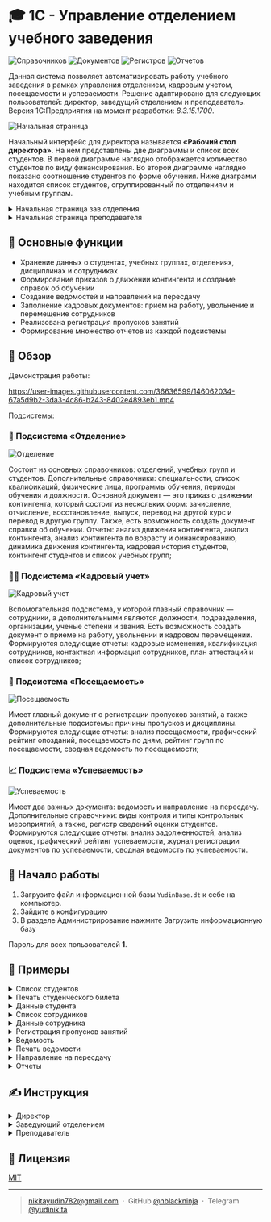 # 🎓 1С - Управление отделением учебного заведения

<p>
 <img alt="Справочников" src="https://img.shields.io/badge/%D0%A1%D0%BF%D1%80%D0%B0%D0%B2%D0%BE%D1%87%D0%BD%D0%B8%D0%BA%D0%BE%D0%B2-18-blue?style=for-the-badge"/>
 <img alt="Документов" src="https://img.shields.io/badge/%D0%94%D0%BE%D0%BA%D1%83%D0%BC%D0%B5%D0%BD%D1%82%D0%BE%D0%B2-14-blue?style=for-the-badge"/>
 <img alt="Регистров" src="https://img.shields.io/badge/%D0%A0%D0%B5%D0%B3%D0%B8%D1%81%D1%82%D1%80%D0%BE%D0%B2-7-blue?style=for-the-badge"/>
 <img alt="Отчетов" src="https://img.shields.io/badge/%D0%9E%D1%82%D1%87%D0%B5%D1%82%D0%BE%D0%B2-24-blue?style=for-the-badge"/>
</p>

Данная система позволяет автоматизировать работу учебного заведения в рамках управления отделением, кадровым учетом, посещаемости и успеваемости. Решение адаптировано для следующих пользователей: директор, заведущий отделением и преподаватель. Версия 1С:Предприятия на момент разработки: <i>8.3.15.1700</i>.

![Начальная страница](https://user-images.githubusercontent.com/36636599/146053595-9918cfcf-87ee-4973-af5e-17e68cfd9f6d.png)

Начальный интерфейс для директора называется **«Рабочий стол директора»**. На нем представлены две диаграммы и список всех студентов. В первой диаграмме наглядно отображается количество студентов по виду финансирования. Во второй диаграмме наглядно показано соотношение студентов по форме обучения. Ниже диаграмм находится список студентов, сгруппированный по отделениям и учебным группам.


<details>
 <summary>Начальная страница зав.отделения</summary>
 
 ![image](https://user-images.githubusercontent.com/36636599/146053680-f00073a2-069d-4fbf-8b79-4b3b4c092c1b.png)
 
 Начальный интерфейс для заведующего отделением называется **«Рабочий стол заведующего отделением»**. Здесь показаны шаги работы зав. отделением в информационной системе. Первым делом заполняются справочники, вторым шагом создаются приказы, и на третьем шаге составляются отчеты.
</details>

<details>
 <summary>Начальная страница преподавателя</summary>
 
 ![image](https://user-images.githubusercontent.com/36636599/146053700-69e7dc4a-ab87-4b47-8904-390aa0a1bc6e.png)
 
 Начальный интерфейс для преподавателя называется **«Рабочий стол преподавателя»**. На него выведены и проиллюстрированы 3 главных действия для работы преподавателя: ввод пропусков занятий, заполнение ведомости и создание направления на пересдачу. 
</details>

## 🎯 Основные функции

- Хранение данных о студентах, учебных группах, отделениях, дисциплинах и сотрудниках
- Формирование приказов о движении контингента и создание справок об обучении
- Создание ведомостей и направлений на пересдачу
- Заполнение кадровых документов: прием на работу, увольнение и перемещение сотрудников
- Реализована регистрация пропусков занятий
- Формирование множество отчетов из каждой подсистемы

## 👀 Обзор

Демонстрация работы:

https://user-images.githubusercontent.com/36636599/146062034-67a5d9b2-3da3-4c86-b243-8402e4893eb1.mp4

Подсистемы:

### 🏫 Подсистема «Отделение»

![Отделение](https://user-images.githubusercontent.com/36636599/146055537-39656c7a-e3b3-4434-9750-bde8d570fa03.png)

Состоит из основных справочников: отделений, учебных групп и студентов. Дополнительные справочники: специальности, список квалификаций, физические лица, программы обучения, периоды обучения и должности. Основной документ — это приказ о движении контингента, который состоит из нескольких форм: зачисление, отчисление, восстановление, выпуск, перевод на другой курс и перевод в другую группу. Также, есть возможность создать документ справки об обучении. Отчеты: анализ движения контингента, анализ контингента, анализ контингента по возрасту и финансированию, динамика движения контингента, кадровая история студентов, контингент студентов и список учебных групп;

### 👩‍🏫 Подсистема «Кадровый учет»

![Кадровый учет](https://user-images.githubusercontent.com/36636599/146055585-fd4b4f9e-8aba-4a4d-ab48-e4702ed8f2e9.png)

Вспомогательная подсистема, у которой главный справочник — сотрудники, а дополнительными являются должности, подразделения, организации, ученые степени и звания. Есть возможность создать документ о приеме на работу, увольнении и кадровом перемещении. Формируются следующие отчеты: кадровые изменения, квалификация сотрудников, контактная информация сотрудников, план аттестаций и список сотрудников;

### 📆 Подсистема «Посещаемость»

![Посещаемость](https://user-images.githubusercontent.com/36636599/146055613-663f1430-942b-4d6d-9dcf-427143a2e1f2.png)

Имеет главный документ о регистрации пропусков занятий, а также дополнительные подсистемы: причины пропусков и дисциплины. Формируются следующие отчеты: анализ посещаемости, графический рейтинг опозданий, посещаемость по дням, рейтинг групп по посещаемости, сводная ведомость по посещаемости;

### 📈 Подсистема «Успеваемость»

![Успеваемость](https://user-images.githubusercontent.com/36636599/146055634-0f8a29d0-e40c-4197-855f-1924bc08bbb3.png)

Имеет два важных документа: ведомость и направление на пересдачу. Дополнительные справочники: виды контроля и типы контрольных мероприятий, а также, регистр сведений оценки студентов. Формируются следующие отчеты: анализ задолженностей, анализ оценок, графический рейтинг успеваемости, журнал регистрации документов по успеваемости, сводная ведомость по успеваемости.

## 📝 Начало работы

1) Загрузите файл информационной базы `YudinBase.dt` к себе на компьютер.
2) Зайдите в конфигурацию
3) В разделе Администрирование нажмите Загрузить информационную базу

Пароль для всех пользователей **1**.

## 📌 Примеры

<details>
 <summary>Список студентов</summary>
 
 ![image](https://user-images.githubusercontent.com/36636599/146058138-0379ec30-c3bf-4b4b-95be-4bd90580e578.png)
</details>

<details>
 <summary>Печать студенческого билета</summary>
 
 ![image](https://user-images.githubusercontent.com/36636599/146058241-ee04c6f7-9a3c-4677-870f-05c127d09107.png)
</details>

<details>
 <summary>Данные студента</summary>
 
 ![image](https://user-images.githubusercontent.com/36636599/146058562-0b4f4d91-6e05-467d-a082-bc88a65fa039.png)
</details>

<details>
 <summary>Список сотрудников</summary>
 
 ![image](https://user-images.githubusercontent.com/36636599/146058707-7a6cc058-0443-44de-b9e2-6e3717cc994b.png)
</details>

<details>
 <summary>Данные сотрудника</summary>
 
 ![image](https://user-images.githubusercontent.com/36636599/146058779-b1b2ec9f-6ade-4b32-b97e-b6e424eaf2ac.png)
</details>

<details>
 <summary>Регистрация пропусков занятий</summary>
 
 ![image](https://user-images.githubusercontent.com/36636599/146058859-632c17f2-e8b9-4767-a387-a19285f3ddea.png)
</details>

<details>
 <summary>Ведомость</summary>
 
 ![image](https://user-images.githubusercontent.com/36636599/146058951-fcf6388b-bfaf-4cbe-b0af-10a610be288f.png)
</details>

<details>
 <summary>Печать ведомости</summary>
 
 ![image](https://user-images.githubusercontent.com/36636599/146058998-b08b235a-ced9-478c-82d7-c7292f4757fd.png)
</details>

<details>
 <summary>Направление на пересдачу</summary>
 
 ![image](https://user-images.githubusercontent.com/36636599/146059049-b1da3394-1c55-4316-bfe3-35d8dd9791da.png)
</details>

<details>
 <summary>Отчеты</summary>
 
 ![image](https://user-images.githubusercontent.com/36636599/146059296-3004eda7-30d7-4308-b01b-f0eb72b625f3.png)

 ![image](https://user-images.githubusercontent.com/36636599/146059461-42cda933-ad56-422b-ae7f-e786c7fba000.png)
 
 ![image](https://user-images.githubusercontent.com/36636599/146059506-25fd192b-a5cd-4a89-b198-735d2a206547.png)
 
 ![image](https://user-images.githubusercontent.com/36636599/146059598-85ac3848-cf7e-491b-900d-2844499fe582.png)

 ![image](https://user-images.githubusercontent.com/36636599/146059663-feca77c3-f0ec-4be7-8c82-a06f7ce48ab6.png)

 ![image](https://user-images.githubusercontent.com/36636599/146059687-f4db9df2-4d5d-49e8-a442-43ef115e73fd.png)
 
 ![image](https://user-images.githubusercontent.com/36636599/146059727-a0fb3574-35a7-4b55-a86a-65b7782bd3e7.png)
 
 ![image](https://user-images.githubusercontent.com/36636599/146059774-377dfe27-79b7-4df6-a2f8-aebe4c1ef12a.png)
</details>

## ✍️ Инструкция

<details>
 <summary>Директор</summary>
 
 ### Основные задачи
 
 - управление сотрудниками учебного заведения
 - создание 
   - отделений
   - подразделений
   - дисциплин
   - специальностей
   - программ обучения
   - периодов обучения
 - просмотр различных отчетов
 
 ### Шаг 1. Создать физическое лицо сотрудника
 
В подсистеме «Кадровый учет», в разделе «см. также», выбрать справочник «Физические лица», нажать на кнопку «Создать». Указать ФИО физ. лица сотрудника, выбрать пол, установить дату рождения, место проживания, адреса, email, телефон и дополнительная информация, если имеется. На странице «Документы» ввести ИНН, СНИЛС, номер и серия медицинского полиса, данные паспорта.
 
 ### Шаг 2. Создать сотрудника
 
 В подсистеме «Кадровый учет» выбрать справочник «Сотрудники», нажать на кнопку «Создать». Выбрать созданное ранее физическое лицо, чтобы данные оттуда автоматически заполнились в новом сотруднике. Выбрать образование сотрудника, если это учитель, то поставить галочку в реквизите «Преподаватель» и указать номер основной аудитории. Дальше указать дополнительную информацию в страницах сотрудника: преподаваемые дисциплины, ученые звания и степени, категории и аттестации, повышение квалификации. 

 ### Шаг 3. Создать приказ о приеме на работу
 
 В подсистеме «Кадровый учет», в разделе «Кадровые документы», выбрать документ «Приемы на работу», нажать на кнопку «Создать». Выбрать руководителя, который принимает на работу, также можно написать комментарий к этому документу в соответствующем поле. Дальше выбираются сотрудники, которых нужно принять на работу, с помощью кнопки «Добавить». Указывается сотрудник из справочника, выбирается подразделение, выбирается должность, дата приема ставится текущее число, но его можно изменить вручную, и указывается количество занимаемых ставок. 
 
 ### Шаг 4. Создать отделение
 
 В подсистеме «Отделение», выбрать справочник «Отделения», нажать на кнопку «Создать». Откроется форма по созданию отделения. Требуется указать наименования отделения и выбрать заведующего отделения из справочника сотрудников. Также, можно указать дополнительную информацию о времени работы отделения, время обеда, адрес, телефон и электронный адрес. 
 
 ### Шаг 5. Создать специальность
 
 В подсистеме «Отделение», выбрать справочник «Специальности», нажать на кнопку «Создать». Ввести наименования специальности, выбрать отделение, и написать шифр (сокращение) специальности. 
 
 ### Шаг 6. Создать периоды обучения
 
 В подсистеме «Отделение», выбрать справочник «Периоды обучения», нажать на кнопку «Создать». Первым делом вводится года обучения, например, «2020-2021 уч.г.», дальше в этот год записываются семестры обучения, где указывается наименование, например, «1 семестр 2020-2021» и выбирается период, привязанный к реальной дате.
 
 ### Шаг 7. Создать программы обучения
 
 В подсистеме «Отделение», выбрать справочник «Программы обучения», нажать на кнопку «Создать». Ввести наименование, которое может указываться, как шифр специальности, форма обучения и количество классов для поступления. Дальше выбрать специальность, форму обучения (очная, заочная или очно-заочная), из предопределенного списка выбрать базовое образование, необходимое для поступления на данную программу обучения. Указать срок обучения, который можно указывать двумя вариантами, в полях где требуется только число, или написать в строку, например, «3 года 10 месяцев». Если написать только число, то надпись в строку заполнится автоматически, может потребоваться указать правильное окончание. Дальше следует выбрать квалификацию, поставить галочку и установить дату, если программу уже действует. 
 
 На этом инструкция к пользователю «Директор» заканчивается, дальше можно просматривать отчеты. Также, доступен просмотр приказов, ведомостей и пропусков, без возможности их создания.
</details>

<details>
 <summary>Заведующий отделением</summary>
 
 ### Основные задачи
 
 - заполнение дополнительной информации об отделении
 - заполнение учебных групп и студентов
 - создание различных приказов: 
   - отчисление
   - перевод на другой курс
   - перевод в другую группу
   - восстановление
   - выпуск
   - отчисление
 - формирование отчетов для директора
 
 ### Шаг 1. Создать учебную группу
 
 В подсистеме «Отделение», выбрать справочник «Программы обучения», нажать на кнопку «Создать». По группам можно произвести отбор по статусу, специальности, отделению и курсу. Если у группы не выбрано куратора, то эта ячейка подсвечивается красным цветом. Если группа имеет статус «Выпустилась», тогда вся строчка с группой подсвечивается желтым цветом.

 В форме создания учебной группы нужно заполнить наименование группы, курс, форму обучения, отделение, программу обучения, основной вид финансирования, год поступления и дату окончания поступления. В дополнительной информации можно выбрать куратора группы и указать семестры обучения связав их с реальными семестрами обучения. После заполнения группы студентами, на вкладке «Состав группы» можно увидеть всех студентов, которые обучаются в данной группе. 
 
 ### Шаг 2. Создать студентов
 
 Создание студентов находится в подсистеме «Отделение», в справочнике «Студенты». По студентам можно произвести отбор по статусу студента, по виду финансирования, по специальности, по учебной группе, по отделению, по курсу и по форме обучения. Также, при выборе студента, справа открывается форма быстрого просмотра о студенте, с возможностью создать печатную форму студенческого билета, справки об обучении, изменить данные студента или удалить студента.

Во время создания студента следует указать ФИО, или выбрать физическое лицо, чтобы данные перенеслись из него. Вручную заполняется номер билета и номер зачетки, все остальное переносится автоматически при создании приказа о зачислении.
 
 ### Шаг 3. Создать приказ о движении контингента
 
 Всего на выбор 6 видов приказов о движении контингента: зачисление, перевод на другой курс, перевод в другую группу, восстановление, выпуск и отчисление. Я покажу, как заполнить приказ о зачислении, остальные заполняются аналогичным образом.

 В подсистеме «Отделение», в разделе «Контингент», находим документ «Приказы о движении контингента», заходим в него и нажимаем кнопку «Создать». Выбираем отделение, вид приказа, в данном случае «Зачисление», заполняем заголовок приказа, выбираем группу куда хотим зачислить студентов, курс подставляется автоматически. В формулировки пишем, что приказываем сделать. Дальше выбираем студентов или студента, указываем вид финансирования, номер приказа о зачислении. Дата приказа берется автоматически из текущей даты, но ее можно изменить. Если студент уже находится в какой-либо группе, то система выдаст сообщение, где будет указано, что студент находится в группе и наименование этой группы.
 
 Переходим на вкладку дополнительно, заполняем основание, по которому происходит зачисление студентов, дальше выбираем, кто будет подписывать данный приказ. Когда приказ проведен его можно распечатать.

 ### Шаг 4. Создать справку об обучении
 
 В подсистеме «Отделение», в разделе «Контингент», находим документ «Справка об обучении», заходим в него и нажимаем кнопку «Создать». Выбираем учебную группу и студента. Дальше все данные заполнятся автоматически. Только нужно указать ФИО в дательном падеже и выбрать, кто будет подписывать документ. 
 
 На этом инструкция к пользователю «Заведующий отделением» заканчивается, дальше можно формировать отчеты.
</details>

<details>
 <summary>Преподаватель</summary>
 
 ### Основные задачи
 
 - ввод пропусков занятий
 - заполнение ведомостей
 - создание направлений на пересдачу
 - формирование отчетов об успеваемости и посещаемости студентов
 
 ### Шаг 1. Создать документ о регистрации пропусков занятий
 
 В подсистеме «Посещаемость», выбрать документ «Регистрация пропусков занятий», нажать на кнопку «Создать». Выбрать период регистрации, который равен первому дню месяца заполнения. Дальше нужно выбрать учебную группу, дисциплину, преподавателя, а список студентов заполнится автоматически при выборе группы. Если студенты не заполнились сами, то следует нажать на кнопку «Заполнить группу». Для каждого студента выбрать дни, когда студент пропустил или опоздал на занятие. Виды пропусков бывает несколько: пропустил по уважительной причине (п), пропустил по не уважительной причине (н), пропустил по болезни (б), опоздал (о). В конце списка при горизонтальной прокрутке можно указать причину пропусков, а также, увидеть итог по количеству пропусков. После регистрации пропусков можно формировать отчеты.
 
 ### Шаг 2. Создать ведомость
 
 В подсистеме «Успеваемость», выбрать документ «Ведомости», нажать на кнопку «Создать». В списке ведомостей можно сделать отбор по учебному периоду, преподавателю, учебной группе, виду контроля, ответственному и дисциплине.
 
 Во время создания ведомости следует выбрать учебный период, группу, после чего список студентов автоматически заполнится студентами выбранной группы. Дальше нужно указать дисциплину, вид контроля, преподавателя и ответственного. Ключевую роль играет вид контроля, из-за этого зависит, будет оценка в виде баллов или зачета. Для каждого студента устанавливается допуск, оценка/зачет, явка и примечание при необходимости. На странице ранжирование можно отследить количество учеников по баллам и сдаче/явке.
 
 ### Шаг 3. Создать направление на пересдачу
 
 В подсистеме «Успеваемость», выбрать документ «Направления на пересдачу», нажать на кнопку «Создать». Выбрать вид направления (задолженность или на повышенную оценку), указать учебный период. После выбора группы, поле студента будет автоматически заполнено студентами выбранной группы. Дальше нужно выбрать дисциплину, преподавателя, вид контроля, исходную ведомость, заполнить информацию о пересдаче при необходимости, установить дату пересдачи, исходную оценку и новую оценку. После этого, направление можно распечатать. 
 
 Особенностью направления на пересдачу является то, что этот документ замещает оценку из ведомости, и в отчет выводится новая оценка, а старую можно отследить по регистру сведений об оценках студентов.
 
 После заполнения всех документов, можно формировать отчеты.
</details>

## 🔐 Лицензия

[MIT](https://github.com/nblackninja/1c-enterprise-college/blob/main/LICENSE)

---

> [nikitayudin782@gmail.com](mailto:nikitayudin782@gmail.com) &nbsp;&middot;&nbsp;
> GitHub [@nblackninja](https://github.com/с) &nbsp;&middot;&nbsp;
> Telegram [@yudinikita](https://t.me/yudinikita)
